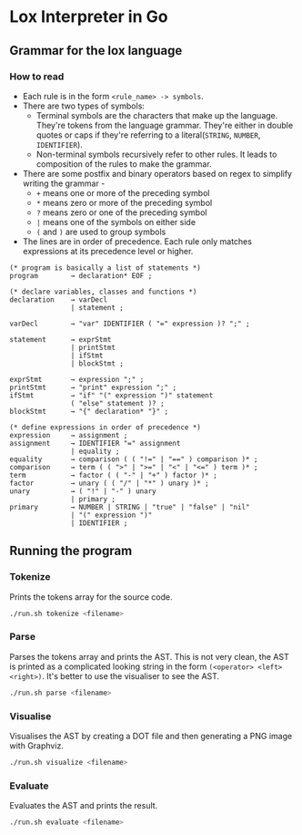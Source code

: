 # Lox Interpreter in Go


## Grammar for the lox language

### How to read

- Each rule is in the form `<rule_name> -> symbols`.
- There are two types of symbols:
  - Terminal symbols are the characters that make up the language. They're tokens from the language grammar. They're either in double quotes or caps if they're referring to a literal(`STRING`, `NUMBER`, `IDENTIFIER`).
  - Non-terminal symbols recursively refer to other rules. It leads to composition of the rules to make the grammar.
- There are some postfix and binary operators based on regex to simplify writing the grammar -
  - `+` means one or more of the preceding symbol
  - `*` means zero or more of the preceding symbol
  - `?` means zero or one of the preceding symbol
  - `|` means one of the symbols on either side
  - `(` and `)` are used to group symbols
- The lines are in order of precedence. Each rule only matches expressions at
  its precedence level or higher.

```ebnf
(* program is basically a list of statements *)
program        → declaration* EOF ;

(* declare variables, classes and functions *)
declaration    → varDecl
               | statement ;

varDecl        → "var" IDENTIFIER ( "=" expression )? ";" ;

statement      → exprStmt
               | printStmt
               | ifStmt
               | blockStmt ;

exprStmt       → expression ";" ;
printStmt      → "print" expression ";" ;
ifStmt         → "if" "(" expression ")" statement
               ( "else" statement )? ;
blockStmt      → "{" declaration* "}" ;

(* define expressions in order of precedence *)
expression     → assignment ;
assignment     → IDENTIFIER "=" assignment
               | equality ;
equality       → comparison ( ( "!=" | "==" ) comparison )* ;
comparison     → term ( ( ">" | ">=" | "<" | "<=" ) term )* ;
term           → factor ( ( "-" | "+" ) factor )* ;
factor         → unary ( ( "/" | "*" ) unary )* ;
unary          → ( "!" | "-" ) unary
               | primary ;
primary        → NUMBER | STRING | "true" | "false" | "nil"
               | "(" expression ")" 
               | IDENTIFIER ;
```


## Running the program

### Tokenize

Prints the tokens array for the source code.

```sh
./run.sh tokenize <filename>
```

### Parse

Parses the tokens array and prints the AST. This is not very clean, the AST is printed as a complicated looking string in the form `(<operator> <left> <right>)`. It's better to use the visualiser to see the AST.

```sh
./run.sh parse <filename>
```

### Visualise

Visualises the AST by creating a DOT file and then generating a PNG image with Graphviz.

```sh
./run.sh visualize <filename>
```

### Evaluate

Evaluates the AST and prints the result.

```sh
./run.sh evaluate <filename>
```
